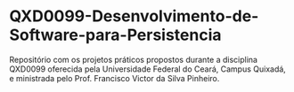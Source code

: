 # QXD0099-Desenvolvimento-de-Software-para-Persistencia
Repositório com os projetos práticos propostos durante a disciplina QXD0099 oferecida pela Universidade Federal do Ceará, Campus Quixadá, e ministrada pelo Prof. Francisco Victor da Silva Pinheiro.
